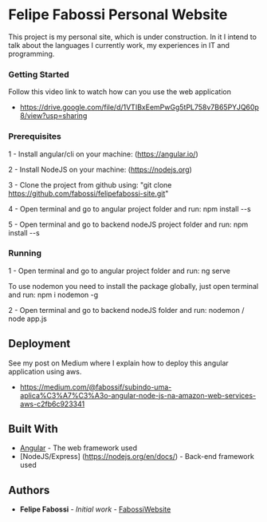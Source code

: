 # Felipe Fabossi Personal Website

This project is my personal site, which is under construction.
In it I intend to talk about the languages I currently work, my experiences in IT and programming.


### Getting Started

Follow this video link to watch how can you use the web application 
 
 * https://drive.google.com/file/d/1VTIBxEemPwGg5tPL758v7B65PYJQ60p8/view?usp=sharing

### Prerequisites

1 - Install angular/cli on your machine: (https://angular.io/)

2 - Install NodeJS on your machine: (https://nodejs.org)

3 - Clone the project from github using: "git clone https://github.com/fabossi/felipefabossi-site.git"

4 - Open terminal and go to angular project folder and run: npm install --s

5 - Open terminal and go to backend nodeJS project folder and run: npm install --s

### Running

1 - Open terminal and go to angular project folder and run: ng serve

To use nodemon you need to install the package globally, just open terminal and run: npm i nodemon -g 

2 - Open terminal and go to backend nodeJS folder and run: nodemon / node app.js


## Deployment

See my post on Medium where I explain how to deploy this angular application using aws.

* https://medium.com/@fabossif/subindo-uma-aplica%C3%A7%C3%A3o-angular-node-js-na-amazon-web-services-aws-c2fb6c923341

## Built With

* [Angular](https://angular.io/docs) - The web framework used
* [NodeJS/Express] (https://nodejs.org/en/docs/) - Back-end framework used 


## Authors

* **Felipe Fabossi** - *Initial work* - [FabossiWebsite](https://github.com/fabossi/felipefabossi-site/)
